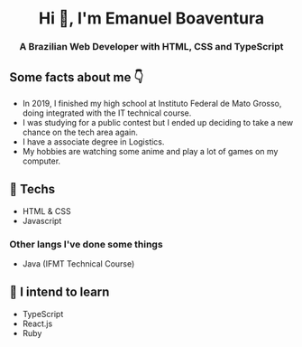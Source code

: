 <h1 align="center">Hi 👋, I'm Emanuel Boaventura</h1>
<h3 align="center">A Brazilian Web Developer with HTML, CSS and TypeScript</h3>

## Some facts about me 👇

- In 2019, I finished my high school at Instituto Federal de Mato Grosso, doing integrated with the IT technical course.
- I was studying for a public contest but I ended up deciding to take a new chance on the tech area again.
- I have a associate degree in Logistics.
- My hobbies are watching some anime and play a lot of games on my computer.

## 🔭 Techs
- HTML & CSS
- Javascript

### Other langs I've done some things
- Java (IFMT Technical Course) 

## 🌱 I intend to learn
- TypeScript
- React.js
- Ruby
